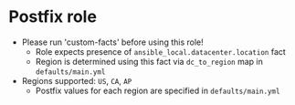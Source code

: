 # Postfix role 

* Please run 'custom-facts' before using this role!
  * Role expects presence of ```ansible_local.datacenter.location``` fact
  * Region is determined using this fact via ```dc_to_region``` map in ```defaults/main.yml```
* Regions supported: ```US```, ```CA```, ```AP``` 
  * Postfix values for each region are specified in ```defaults/main.yml```
